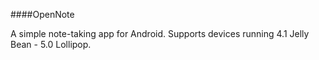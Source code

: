 ####OpenNote

A simple note-taking app for Android. Supports devices running 4.1 Jelly Bean - 5.0 Lollipop.
